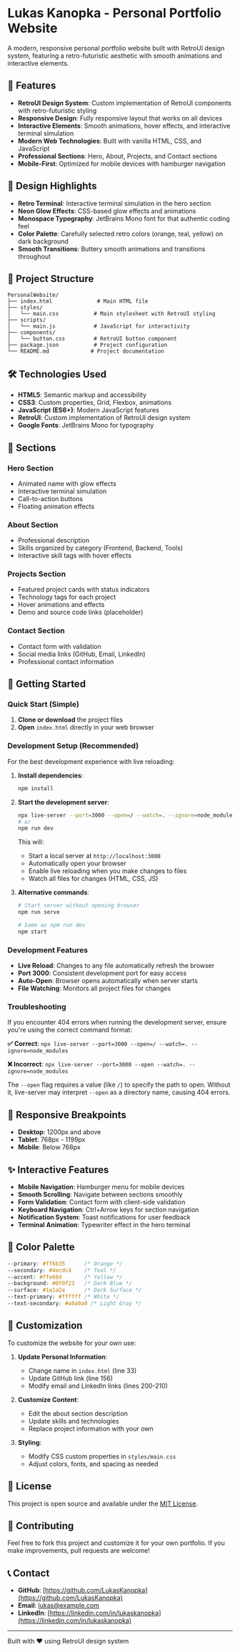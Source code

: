 # Lukas Kanopka - Personal Portfolio Website

A modern, responsive personal portfolio website built with RetroUI design system, featuring a retro-futuristic aesthetic with smooth animations and interactive elements.

## 🚀 Features

- **RetroUI Design System**: Custom implementation of RetroUI components with retro-futuristic styling
- **Responsive Design**: Fully responsive layout that works on all devices
- **Interactive Elements**: Smooth animations, hover effects, and interactive terminal simulation
- **Modern Web Technologies**: Built with vanilla HTML, CSS, and JavaScript
- **Professional Sections**: Hero, About, Projects, and Contact sections
- **Mobile-First**: Optimized for mobile devices with hamburger navigation

## 🎨 Design Highlights

- **Retro Terminal**: Interactive terminal simulation in the hero section
- **Neon Glow Effects**: CSS-based glow effects and animations
- **Monospace Typography**: JetBrains Mono font for that authentic coding feel
- **Color Palette**: Carefully selected retro colors (orange, teal, yellow) on dark background
- **Smooth Transitions**: Buttery smooth animations and transitions throughout

## 📁 Project Structure

```
PersonalWebsite/
├── index.html              # Main HTML file
├── styles/
│   └── main.css           # Main stylesheet with RetroUI styling
├── scripts/
│   └── main.js            # JavaScript for interactivity
├── components/
│   └── button.css         # RetroUI button component
├── package.json           # Project configuration
└── README.md             # Project documentation
```

## 🛠️ Technologies Used

- **HTML5**: Semantic markup and accessibility
- **CSS3**: Custom properties, Grid, Flexbox, animations
- **JavaScript (ES6+)**: Modern JavaScript features
- **RetroUI**: Custom implementation of RetroUI design system
- **Google Fonts**: JetBrains Mono for typography

## 🎯 Sections

### Hero Section
- Animated name with glow effects
- Interactive terminal simulation
- Call-to-action buttons
- Floating animation effects

### About Section
- Professional description
- Skills organized by category (Frontend, Backend, Tools)
- Interactive skill tags with hover effects

### Projects Section
- Featured project cards with status indicators
- Technology tags for each project
- Hover animations and effects
- Demo and source code links (placeholder)

### Contact Section
- Contact form with validation
- Social media links (GitHub, Email, LinkedIn)
- Professional contact information

## 🚀 Getting Started

### Quick Start (Simple)
1. **Clone or download** the project files
2. **Open** `index.html` directly in your web browser

### Development Setup (Recommended)
For the best development experience with live reloading:

1. **Install dependencies**:
   ```bash
   npm install
   ```

2. **Start the development server**:
   ```bash
   npx live-server --port=3000 --open=/ --watch=. --ignore=node_modules
   # or
   npm run dev
   ```
   This will:
   - Start a local server at `http://localhost:3000`
   - Automatically open your browser
   - Enable live reloading when you make changes to files
   - Watch all files for changes (HTML, CSS, JS)

3. **Alternative commands**:
   ```bash
   # Start server without opening browser
   npm run serve
   
   # Same as npm run dev
   npm start
   ```

### Development Features
- **Live Reload**: Changes to any file automatically refresh the browser
- **Port 3000**: Consistent development port for easy access
- **Auto-Open**: Browser opens automatically when server starts
- **File Watching**: Monitors all project files for changes

### Troubleshooting
If you encounter 404 errors when running the development server, ensure you're using the correct command format:

**✅ Correct**: `npx live-server --port=3000 --open=/ --watch=. --ignore=node_modules`

**❌ Incorrect**: `npx live-server --port=3000 --open --watch=. --ignore=node_modules`

The `--open` flag requires a value (like `/`) to specify the path to open. Without it, live-server may interpret `--open` as a directory name, causing 404 errors.

## 📱 Responsive Breakpoints

- **Desktop**: 1200px and above
- **Tablet**: 768px - 1199px
- **Mobile**: Below 768px

## ✨ Interactive Features

- **Mobile Navigation**: Hamburger menu for mobile devices
- **Smooth Scrolling**: Navigate between sections smoothly
- **Form Validation**: Contact form with client-side validation
- **Keyboard Navigation**: Ctrl+Arrow keys for section navigation
- **Notification System**: Toast notifications for user feedback
- **Terminal Animation**: Typewriter effect in the hero terminal

## 🎨 Color Palette

```css
--primary: #ff6b35      /* Orange */
--secondary: #4ecdc4    /* Teal */
--accent: #ffe66d       /* Yellow */
--background: #0f0f23   /* Dark Blue */
--surface: #1a1a2e      /* Dark Surface */
--text-primary: #ffffff /* White */
--text-secondary: #a0a0a0 /* Light Gray */
```

## 🔧 Customization

To customize the website for your own use:

1. **Update Personal Information**:
   - Change name in `index.html` (line 33)
   - Update GitHub link (line 156)
   - Modify email and LinkedIn links (lines 200-210)

2. **Customize Content**:
   - Edit the about section description
   - Update skills and technologies
   - Replace project information with your own

3. **Styling**:
   - Modify CSS custom properties in `styles/main.css`
   - Adjust colors, fonts, and spacing as needed

## 📄 License

This project is open source and available under the [MIT License](LICENSE).

## 🤝 Contributing

Feel free to fork this project and customize it for your own portfolio. If you make improvements, pull requests are welcome!

## 📞 Contact

- **GitHub**: [https://github.com/LukasKanopka](https://github.com/LukasKanopka)
- **Email**: lukas@example.com
- **LinkedIn**: [https://linkedin.com/in/lukaskanopka](https://linkedin.com/in/lukaskanopka)

---

Built with ❤️ using RetroUI design system